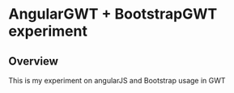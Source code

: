 # AngularGWT + BootstrapGWT experiment

## Overview

This is my experiment on angularJS and Bootstrap usage in GWT 


